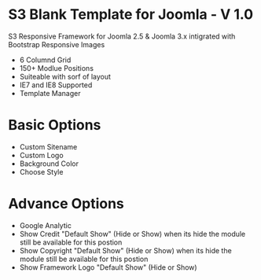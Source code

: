 S3 Blank Template for Joomla - V 1.0
============================
S3 Responsive Framework for Joomla 2.5 & Joomla 3.x intigrated with Bootstrap Responsive Images
 - 6 Columnd Grid
 - 150+ Modlue Positions
 - Suiteable with sorf of layout
 - IE7 and IE8 Supported
 - Template Manager

Basic Options
===========
 - Custom Sitename
 - Custom Logo
 - Background Color
 - Choose Style

Advance Options
===========
 - Google Analytic
 - Show Credit "Default Show" (Hide or Show) when its hide the module still be available for this postion
 - Show Copyright "Default Show" (Hide or Show) when its hide the module still be available for this postion
 - Show Framework Logo "Default Show" (Hide or Show)
